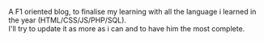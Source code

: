 A F1 oriented blog, to finalise my learning with all the language i learned in the year (HTML/CSS/JS/PHP/SQL). <br>
I'll try to update it as more as i can and to have him the most complete.